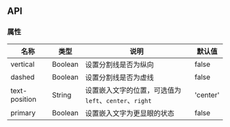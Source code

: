 ## API

### 属性

| 名称          | 类型    | 说明                                                   | 默认值   |
| ------------- | ------- | ------------------------------------------------------ | -------- |
| vertical      | Boolean | 设置分割线是否为纵向                                   | false    |
| dashed        | Boolean | 设置分割线是否为虚线                                   | false    |
| text-position | String  | 设置嵌入文字的位置，可选值为 `left`、`center`、`right` | 'center' |
| primary       | Boolean | 设置嵌入文字为更显眼的状态                             | false    |
